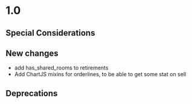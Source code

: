 # 1.0

## Special Considerations


## New changes
 
 - add has_shared_rooms to retirements
 - Add ChartJS mixins for orderlines, to be able to get some stat on sell


## Deprecations 

